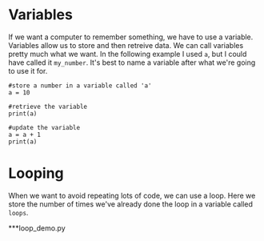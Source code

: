 # Variables

If we want a computer to remember something, we have to use a variable. Variables allow us to store and then retreive data.
We can call variables pretty much what we want. In the following example I used `a`, but I could have called it `my_number`.
It's best to name a variable after what we're going to use it for.

~~~ { .python .numberLines }
#store a number in a variable called 'a'
a = 10

#retrieve the variable
print(a)

#update the variable
a = a + 1
print(a)
~~~

# Looping 

When we want to avoid repeating lots of code, we can use a loop. Here we store the number of times we've already done the loop
in a variable called `loops`.

***loop_demo.py
